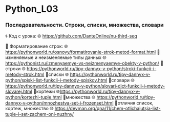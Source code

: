 # Python_L03
### Последовательности. Строки, списки, множества, словари

🌀 Код с урока:
🌐 https://github.com/DanteOnline/nu-third-seq

🔸 Форматирование строк:
🌐 https://pythonworld.ru/osnovy/formatirovanie-strok-metod-format.html 
🔸 изменяемые и неизменяемые типы данных
🌐 https://pythonist.ru/izmenyaemye-vs-neizmenyaemye-obekty-v-python/
🔸 строки
🌐 https://pythonworld.ru/tipy-dannyx-v-python/stroki-funkcii-i-metody-strok.html
🔸списки
🌐 https://pythonworld.ru/tipy-dannyx-v-python/spiski-list-funkcii-i-metody-spiskov.html
🔸словари
🌐 https://pythonworld.ru/tipy-dannyx-v-python/slovari-dict-funkcii-i-metody-slovarej.html
🔸кортежи
🌐https://pythonworld.ru/tipy-dannyx-v-python/kortezhi-tuple.html
🔸множества
🌐 https://pythonworld.ru/tipy-dannyx-v-python/mnozhestva-set-i-frozenset.html
🔸отличия список, кортеж, множество
🌐 https://devman.org/qna/11/chem-otlichajutsja-list-tuple-i-set-zachem-oni-nuzhny/
